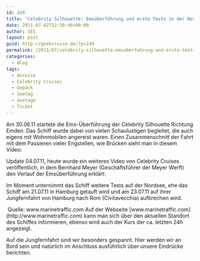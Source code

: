 ```yaml
---
id: 249
title: 'Celebrity Silhouette: Emsüberführung und erste Tests in der Nordsee'
date: 2011-07-02T12:30:46+00:00
author: SES
layout: post
guid: http://geekcruise.de/?p=249
permalink: /2011/07/celebrity-silhouette-emsuberfuhrung-und-erste-tests-in-der-nordsee/
categories:
  - Blog
tags:
  - Anreise
  - Celebrity Cruises
  - Gepäck
  - Seetag
  - Seetage
  - Ticket
---
```

Am 30.06.11 startete die Ems-Überführung der Celebrity Silhouette Richtung Emden. Das Schiff wurde dabei von vielen Schaulustigen begleitet, die auch eigens mit Wohnmobilen angereist waren.
Einen Zusammenschnitt der Fahrt mit dem Passieren vieler Engstellen, wie Brücken sieht man in diesem Video:



Update 04.07.11, heute wurde ein weiteres Video von Celebrity Cruises veröffentlich, in dem Bernhard Meyer (Geschäftsführer der Meyer Werft) den Verlauf der Emsüberführung erklärt:


Im Moment unternimmt das Schiff weitere Tests auf der Nordsee, ehe das Schiff am 21.07.11 in Hamburg getauft wird und am 23.07.11 auf ihrer Jungfernfahrt von Hamburg nach Rom (Civitavecchia) aufbrechen wird.


<img loading="lazy" src="/assets/2011/07/celebrity_silhouette_seatrials_110702.png" alt="" title="Celebrity Silhouette Seatrials, Stand 02.07.11"   class="alignnone size-full wp-image-250" srcset="/assets/2011/07/celebrity_silhouette_seatrials_110702.png 606w, /assets/2011/07/celebrity_silhouette_seatrials_110702-300x185.png 300w" sizes="(max-width: 709px) 85vw, (max-width: 909px) 67vw, (max-width: 984px) 61vw, (max-width: 1362px) 45vw, 600px" />
Quelle: www.marinetraffic.com
Auf der Webseite [www.marinetraffic.com](http://www.marinetraffic.com) kann man sich über den aktuellen Standort des Schiffes informieren, ebenso wird auch der Kurs der ca. letzten 24h angezeigt.

Auf die Jungfernfahrt sind wir besonders gespannt. Hier werden wir an Bord sein und natürlich im Anschluss ausführlich über unsere Eindrücke berichten.
